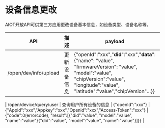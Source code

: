 # 设备信息更改

AIOT开放API可供第三方应用更改设备基本信息，如设备类型、设备名称等。

| API | 描述 | payload | header | response |
| -- | -- | -- | -- | -- |
| /open/dev/info/upload | 更新设备信息 | {"openId":"xxx","**did**":"xxx","**data**":{"name": "value", "firmwareVersion": "value", "model":"value", "chipVersion":"value", "longitude":"value", "latitude":"value","chipVersion"...}} | {"**Appid**":"xxx","**Appkey**":"xxx","Openid":"xxx","**Access-Token**":"xxx"} | {"code":0(errorcode), "result":"msg"}} |

| /open/device/query/user | 查询用户所有设备的信息 | {"openId":"xxx"} | {"Appid":"xxx","Appkey":"xxx","Openid":"xxx","Access-Token":"xxx"} | {"code":0(errorcode), "result":[{"did":"value", "model":"value", "name":"value"}{"did":"value", "model":"value", "name":"value"}]}} |